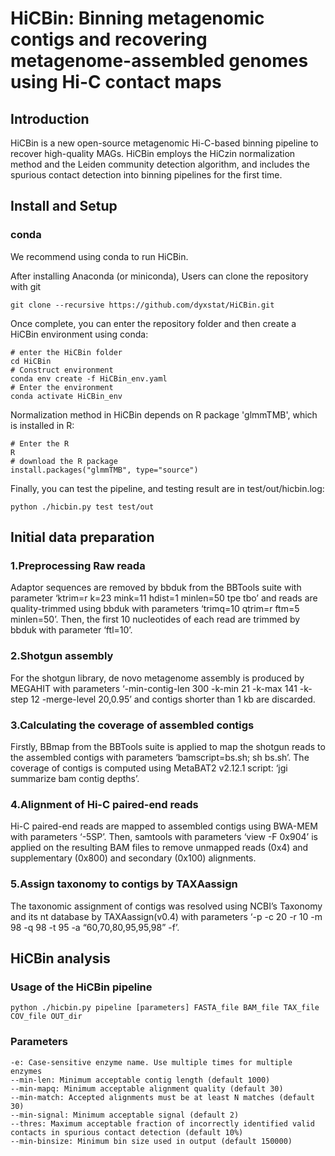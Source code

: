 # HiCBin: Binning metagenomic contigs and recovering metagenome-assembled genomes using Hi-C contact maps

## Introduction
HiCBin is a new open-source metagenomic Hi-C-based binning pipeline to recover high-quality MAGs. HiCBin employs the HiCzin normalization method and the Leiden community detection algorithm, and includes the spurious contact detection into binning pipelines for the first time.

## Install and Setup
### conda
We recommend using conda to run HiCBin.

After installing Anaconda (or miniconda), Users can clone the repository with git
```
git clone --recursive https://github.com/dyxstat/HiCBin.git
```

Once complete, you can enter the repository folder and then create a HiCBin environment using conda:
```
# enter the HiCBin folder
cd HiCBin
# Construct environment
conda env create -f HiCBin_env.yaml
# Enter the environment
conda activate HiCBin_env
```

Normalization method in HiCBin depends on R package 'glmmTMB', which is installed in R:
```
# Enter the R
R
# download the R package 
install.packages("glmmTMB", type="source")
```
Finally, you can test the pipeline, and testing result are in test/out/hicbin.log:
```
python ./hicbin.py test test/out
```

## Initial data preparation
### 1.Preprocessing Raw reada
Adaptor sequences are removed by bbduk from the BBTools suite with parameter ‘ktrim=r k=23 mink=11 hdist=1 minlen=50 tpe tbo’ and reads are quality-trimmed using bbduk with parameters ‘trimq=10 qtrim=r ftm=5 minlen=50’. Then, the first 10 nucleotides of each read are trimmed by bbduk with parameter ‘ftl=10’.
### 2.Shotgun assembly
For the shotgun library, de novo metagenome assembly is produced by MEGAHIT with parameters ‘-min-contig-len 300 -k-min 21 -k-max 141 -k-step 12 -merge-level 20,0.95’ and contigs shorter than 1 kb are discarded.
### 3.Calculating the coverage of assembled contigs
Firstly, BBmap from the BBTools suite is applied to map the shotgun reads to the assembled contigs with parameters ‘bamscript=bs.sh; sh bs.sh’. The coverage of contigs is computed using MetaBAT2 v2.12.1 script: ‘jgi summarize bam contig depths’.
### 4.Alignment of Hi-C paired-end reads
Hi-C paired-end reads are mapped to assembled contigs using BWA-MEM with parameters ‘-5SP’. Then, samtools with parameters ‘view -F 0x904’ is applied on the resulting BAM files to remove unmapped reads (0x4) and supplementary (0x800) and secondary (0x100) alignments. 
### 5.Assign taxonomy to contigs by TAXAassign
The taxonomic assignment of contigs was resolved using NCBI’s Taxonomy and its nt database by TAXAassign(v0.4) with parameters ‘-p -c 20 -r 10 -m 98 -q 98 -t 95 -a “60,70,80,95,95,98” -f’. 

## HiCBin analysis
### Usage of the HiCBin pipeline
```
python ./hicbin.py pipeline [parameters] FASTA_file BAM_file TAX_file COV_file OUT_dir
```
### Parameters
```
-e: Case-sensitive enzyme name. Use multiple times for multiple enzymes
--min-len: Minimum acceptable contig length (default 1000)
--min-mapq: Minimum acceptable alignment quality (default 30)
--min-match: Accepted alignments must be at least N matches (default 30)
--min-signal: Minimum acceptable signal (default 2)
--thres: Maximum acceptable fraction of incorrectly identified valid contacts in spurious contact detection (default 10%)
--min-binsize: Minimum bin size used in output (default 150000)
```









